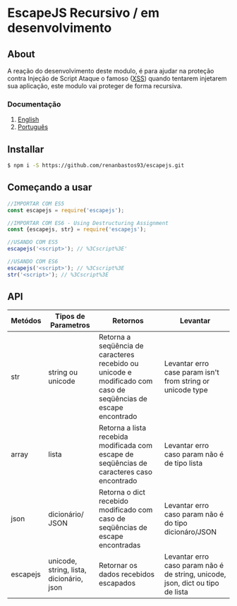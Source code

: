 # EscapeJS Recursivo / em desenvolvimento

## About
A reação do desenvolvimento deste modulo, é para ajudar na proteção contra Injeção de Script Ataque o famoso ([XSS](https://www.owasp.org/index.php/Top_10_2010-A2-Cross-Site_Scripting_(XSS))) quando tentarem injetarem sua aplicação, este modulo vai proteger de forma recursiva.

### Documentação
1. [English](https://github.com/renanbastos93/escapejs/blob/master/README.md)
2. [Português](https://github.com/renanbastos93/escapejs/blob/master/README-ptbr.md)

## Installar
```bash
$ npm i -S https://github.com/renanbastos93/escapejs.git
```

## Começando a usar
```js
//IMPORTAR COM ES5
const escapejs = require('escapejs');

//IMPORTAR COM ES6 - Using Destructuring Assignment
const {escapejs, str} = require('escapejs');

//USANDO COM ES5
escapejs('<script>'); // %3Cscript%3E'

//USANDO COM ES6
escapejs('<script>'); // %3Cscript%3E
str('<script>'); // %3Cscript%3E
```

## API

Metódos | Tipos de Parametros | Retornos | Levantar
-------|------------|---------|-------
str | string ou unicode | Retorna a seqüência de caracteres recebido ou unicode e modificado com caso de seqüências de escape encontrado | Levantar erro case param isn't from string or unicode type
array | lista | Retorna a lista recebida modificada com escape de seqüências de caracteres caso encontrado | Levantar erro caso param não é de tipo lista
json | dicionário/ JSON | Retorna o dict recebido modificado com caso de seqüências de escape encontradas | Levantar erro caso param não é do tipo dicionáro/JSON
escapejs | unicode, string, lista, dicionário, json | Retornar os dados recebidos escapados | Levantar erro caso param não é de string, unicode, json, dict ou tipo de lista

